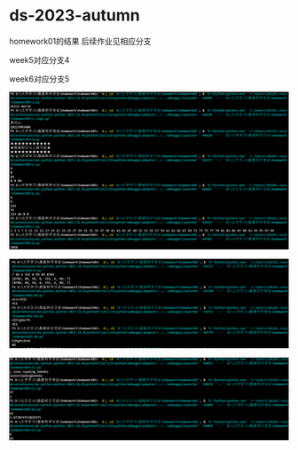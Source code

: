# ds-2023-autumn
homework01的结果
后续作业见相应分支

week5对应分支4

week6对应分支5



![图片](https://github.com/jjhengxin/ds-2023-autumn/blob/main/homework01/%E5%B1%8F%E5%B9%95%E6%88%AA%E5%9B%BE%202023-09-13%20202625.png)


![图片](https://github.com/jjhengxin/ds-2023-autumn/blob/main/homework01/%E5%B1%8F%E5%B9%95%E6%88%AA%E5%9B%BE%202023-09-13%20203135.png)


![图片](https://github.com/jjhengxin/ds-2023-autumn/blob/main/homework01/%E5%B1%8F%E5%B9%95%E6%88%AA%E5%9B%BE%202023-09-13%20203155.png)

